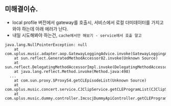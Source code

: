 ## 미해결이슈. 
- local profile 버전에서 gateway를 호출시, 서비스에서 로컬 더미데이터를 가지고 와야 하는데 아래 에러가 난다. 
- 내일 시도해봐야 하는건, `cache에서만 해보기 - service에서 호출 말고 ` 
  
  
```
java.lang.NullPointerException: null
	at com.uplus.music.adapter.aop.GatewayLoggingAdvice.invoke(GatewayLoggingAdvice.java:53)	
	at sun.reflect.GeneratedMethodAccessor82.invoke(Unknown Source)
	at sun.reflect.DelegatingMethodAccessorImpl.invoke(DelegatingMethodAccessorImpl.java:43)
	at java.lang.reflect.Method.invoke(Method.java:498)
  ...
  	at com.sun.proxy.$Proxy54.getCLEpisodeList(Unknown Source)
	at com.uplus.music.concert.service.CJClipService.getCLEProgramList(CJClipService.java:132)
	at com.uplus.music.dummy.controller.ImcscjDummyApiController.getCLEProgramList(ImcscjDummyApiController.java:149)
```  
  
  
